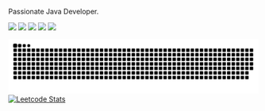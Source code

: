 Passionate Java Developer. 

![](https://github-profile-summary-cards.vercel.app/api/cards/profile-details?username=sjlid&theme=github)
![](https://github-profile-summary-cards.vercel.app/api/cards/most-commit-language?username=sjlid&theme=github)
![](https://github-profile-summary-cards.vercel.app/api/cards/repos-per-language?username=sjlid&theme=github)
![](https://github-profile-summary-cards.vercel.app/api/cards/stats?username=sjlid&theme=github)
![](https://github-profile-summary-cards.vercel.app/api/cards/productive-time?username=sjlid&theme=github)

![snake gif](https://github.com/sjlid/sjlid/blob/output/github-contribution-grid-snake.svg)
[![Leetcode Stats](https://leetcard.jacoblin.cool/etoyaivan)](https://leetcode.com/etoyaivan)
